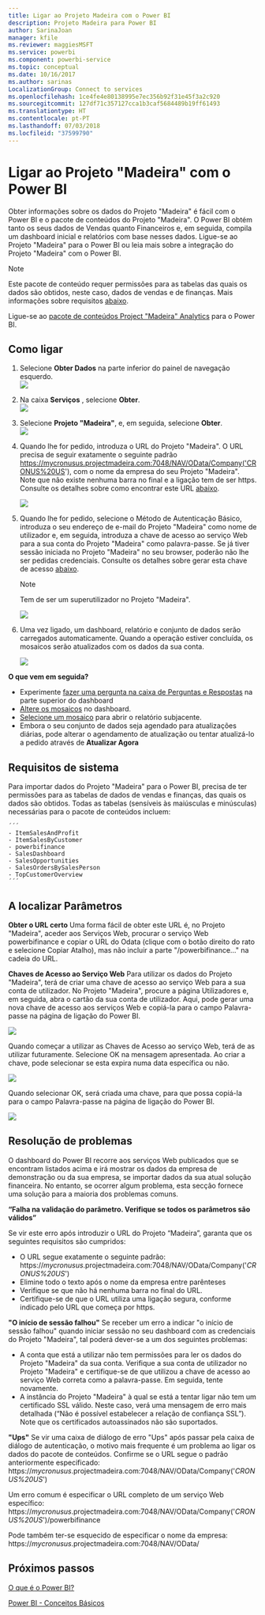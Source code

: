 ```yaml
---
title: Ligar ao Projeto Madeira com o Power BI
description: Projeto Madeira para Power BI
author: SarinaJoan
manager: kfile
ms.reviewer: maggiesMSFT
ms.service: powerbi
ms.component: powerbi-service
ms.topic: conceptual
ms.date: 10/16/2017
ms.author: sarinas
LocalizationGroup: Connect to services
ms.openlocfilehash: 1ce4fe4e80138995e7ec356b92f31e45f3a2c920
ms.sourcegitcommit: 127df71c357127cca1b3caf5684489b19ff61493
ms.translationtype: HT
ms.contentlocale: pt-PT
ms.lasthandoff: 07/03/2018
ms.locfileid: "37599790"
---
```

# <a name="connect-to-project-madeira-with-power-bi"></a>Ligar ao Projeto "Madeira" com o Power BI
Obter informações sobre os dados do Projeto "Madeira" é fácil com o Power BI e o pacote de conteúdos do Projeto "Madeira". O Power BI obtém tanto os seus dados de Vendas quanto Financeiros e, em seguida, compila um dashboard inicial e relatórios com base nesses dados.
Ligue-se ao Projeto "Madeira" para o Power BI ou leia mais sobre a integração do Projeto "Madeira" com o Power BI.

>[!NOTE]
>Este pacote de conteúdo requer permissões para as tabelas das quais os dados são obtidos, neste caso, dados de vendas e de finanças. Mais informações sobre requisitos [abaixo](#Requirements).

Ligue-se ao [pacote de conteúdos Project "Madeira" Analytics](https://app.powerbi.com/getdata/services/project-madeira) para o Power BI.

## <a name="how-to-connect"></a>Como ligar
1. Selecione **Obter Dados** na parte inferior do painel de navegação esquerdo.  
    ![](media/service-connect-to-project-madeira/getdata.png)
2. Na caixa **Serviços** , selecione **Obter**.  
    ![](media/service-connect-to-project-madeira/services.png)
3. Selecione **Projeto "Madeira"**, e, em seguida, selecione **Obter**.  
    ![](media/service-connect-to-project-madeira/projectmadeira.png)
4. Quando lhe for pedido, introduza o URL do Projeto "Madeira". O URL precisa de seguir exatamente o seguinte padrão <https://mycronusus.projectmadeira.com:7048/NAV/OData/Company('CRONUS%20US>'), com o nome da empresa do seu Projeto "Madeira". Note que não existe nenhuma barra no final e a ligação tem de ser https. Consulte os detalhes sobre como encontrar este URL [abaixo](#FindingParams).  
   
    ![](media/service-connect-to-project-madeira/params.png)
5. Quando lhe for pedido, selecione o Método de Autenticação Básico, introduza o seu endereço de e-mail do Projeto "Madeira" como nome de utilizador e, em seguida, introduza a chave de acesso ao serviço Web para a sua conta do Projeto "Madeira" como palavra-passe. Se já tiver sessão iniciada no Projeto "Madeira" no seu browser, poderão não lhe ser pedidas credenciais. Consulte os detalhes sobre gerar esta chave de acesso [abaixo](#FindingParams).  
   
    >[!NOTE]
    >Tem de ser um superutilizador no Projeto "Madeira".
   
   ![](media/service-connect-to-project-madeira/creds.png)
6. Uma vez ligado, um dashboard, relatório e conjunto de dados serão carregados automaticamente. Quando a operação estiver concluída, os mosaicos serão atualizados com os dados da sua conta.  
   
    ![](media/service-connect-to-project-madeira/dashboard.png)

**O que vem em seguida?**

* Experimente [fazer uma pergunta na caixa de Perguntas e Respostas](power-bi-q-and-a.md) na parte superior do dashboard
* [Altere os mosaicos](service-dashboard-edit-tile.md) no dashboard.
* [Selecione um mosaico](service-dashboard-tiles.md) para abrir o relatório subjacente.
* Embora o seu conjunto de dados seja agendado para atualizações diárias, pode alterar o agendamento de atualização ou tentar atualizá-lo a pedido através de **Atualizar Agora**

<a name="Requirements"></a>

## <a name="system-requirements"></a>Requisitos de sistema
Para importar dados do Projeto "Madeira" para o Power BI, precisa de ter permissões para as tabelas de dados de vendas e finanças, das quais os dados são obtidos. Todas as tabelas (sensíveis às maiúsculas e minúsculas) necessárias para o pacote de conteúdos incluem:  
 
    ´´´ 
    - ItemSalesAndProfit  
    - ItemSalesByCustomer  
    - powerbifinance  
    - SalesDashboard  
    - SalesOpportunities  
    - SalesOrdersBySalesPerson  
    - TopCustomerOverview  
    ´´´ 

<a name="FindingParams"></a>

## <a name="finding-parameters"></a>A localizar Parâmetros
**Obter o URL certo** Uma forma fácil de obter este URL é, no Projeto "Madeira", aceder aos Serviços Web, procurar o serviço Web powerbifinance e copiar o URL do Odata (clique com o botão direito do rato e selecione Copiar Atalho), mas não incluir a parte "/powerbifinance…" na cadeia do URL.

**Chaves de Acesso ao Serviço Web** Para utilizar os dados do Projeto "Madeira", terá de criar uma chave de acesso ao serviço Web para a sua conta de utilizador. No Projeto "Madeira", procure a página Utilizadores e, em seguida, abra o cartão da sua conta de utilizador. Aqui, pode gerar uma nova chave de acesso aos serviços Web e copiá-la para o campo Palavra-passe na página de ligação do Power BI.

![](media/service-connect-to-project-madeira/accesskey.png)

Quando começar a utilizar as Chaves de Acesso ao serviço Web, terá de as utilizar futuramente. Selecione OK na mensagem apresentada.
Ao criar a chave, pode selecionar se esta expira numa data específica ou não.

![](media/service-connect-to-project-madeira/accesskey2.png)

Quando selecionar OK, será criada uma chave, para que possa copiá-la para o campo Palavra-passe na página de ligação do Power BI.

![](media/service-connect-to-project-madeira/accesskey3.png)

## <a name="troubleshooting"></a>Resolução de problemas
O dashboard do Power BI recorre aos serviços Web publicados que se encontram listados acima e irá mostrar os dados da empresa de demonstração ou da sua empresa, se importar dados da sua atual solução financeira. No entanto, se ocorrer algum problema, esta secção fornece uma solução para a maioria dos problemas comuns.

**“Falha na validação do parâmetro. Verifique se todos os parâmetros são válidos”**

Se vir este erro após introduzir o URL do Projeto “Madeira”, garanta que os seguintes requisitos são cumpridos:  

- O URL segue exatamente o seguinte padrão: https://*mycronusus*.projectmadeira.com:7048/NAV/OData/Company('<em>CRONUS%20US</em>')  
- Elimine todo o texto após o nome da empresa entre parênteses  
- Verifique se que não há nenhuma barra no final do URL.  
- Certifique-se de que o URL utiliza uma ligação segura, conforme indicado pelo URL que começa por https.  

**"O início de sessão falhou"** Se receber um erro a indicar "o início de sessão falhou" quando iniciar sessão no seu dashboard com as credenciais do Projeto "Madeira", tal poderá dever-se a um dos seguintes problemas:  

   - A conta que está a utilizar não tem permissões para ler os dados do Projeto "Madeira" da sua conta. Verifique a sua conta de utilizador no Projeto "Madeira" e certifique-se de que utilizou a chave de acesso ao serviço Web correta como a palavra-passe. Em seguida, tente novamente.  
   - A instância do Projeto "Madeira" à qual se está a tentar ligar não tem um certificado SSL válido. Neste caso, verá uma mensagem de erro mais detalhada (“Não é possível estabelecer a relação de confiança SSL”). Note que os certificados autoassinados não são suportados.  

**"Ups"** Se vir uma caixa de diálogo de erro "Ups" após passar pela caixa de diálogo de autenticação, o motivo mais frequente é um problema ao ligar os dados do pacote de conteúdos. Confirme se o URL segue o padrão anteriormente especificado:  
    https://*mycronusus*.projectmadeira.com:7048/NAV/OData/Company('<em>CRONUS%20US</em>')

Um erro comum é especificar o URL completo de um serviço Web específico:  
    https://*mycronusus*.projectmadeira.com:7048/NAV/OData/Company('<em>CRONUS%20US</em>')/powerbifinance

Pode também ter-se esquecido de especificar o nome da empresa:   
    https://<em>mycronusus</em>.projectmadeira.com:7048/NAV/OData/

## <a name="next-steps"></a>Próximos passos
[O que é o Power BI?](power-bi-overview.md)

[Power BI - Conceitos Básicos](service-basic-concepts.md)

